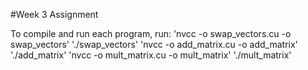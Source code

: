 #Week 3 Assignment

To compile and run each program, run:
'nvcc -o swap_vectors.cu -o swap_vectors'
'./swap_vectors'
'nvcc -o add_matrix.cu -o add_matrix'
'./add_matrix'
'nvcc -o mult_matrix.cu -o mult_matrix'
'./mult_matrix'
